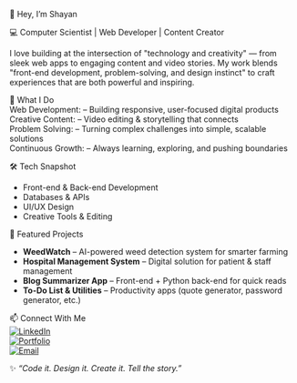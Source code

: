 👋 Hey, I’m Shayan  

💻 Computer Scientist | Web Developer | Content Creator 

I love building at the intersection of "technology and creativity" — from sleek web apps to engaging content and video stories. My work blends "front-end development, problem-solving, and design instinct" to craft experiences that are both powerful and inspiring.  

🚀 What I Do  
Web Development: – Building responsive, user-focused digital products  
Creative Content: – Video editing & storytelling that connects  
Problem Solving: – Turning complex challenges into simple, scalable solutions  
Continuous Growth: – Always learning, exploring, and pushing boundaries  


🛠️ Tech Snapshot  
- Front-end & Back-end Development  
- Databases & APIs  
- UI/UX Design  
- Creative Tools & Editing  


🌟 Featured Projects  
- **WeedWatch** – AI-powered weed detection system for smarter farming  
- **Hospital Management System** – Digital solution for patient & staff management  
- **Blog Summarizer App** – Front-end + Python back-end for quick reads  
- **To-Do List & Utilities** – Productivity apps (quote generator, password generator, etc.) 



📫 Connect With Me  
[![LinkedIn](https://img.shields.io/badge/LinkedIn-blue?style=flat&logo=linkedin)](https://www.linkedin.com/in/syed-shayan-haider/)  
[![Portfolio](https://img.shields.io/badge/Portfolio-black?style=flat&logo=firefox)](https://shayanqazmi.netlify.app/)  
[![Email](https://img.shields.io/badge/Email-D14836?style=flat&logo=gmail&logoColor=white)](https://mail.google.com/mail/u/0/?fs=1&tf=cm&source=mailto&to=shayanhaiderqazmi@gmail.com)  


✨ *“Code it. Design it. Create it. Tell the story.”*  
